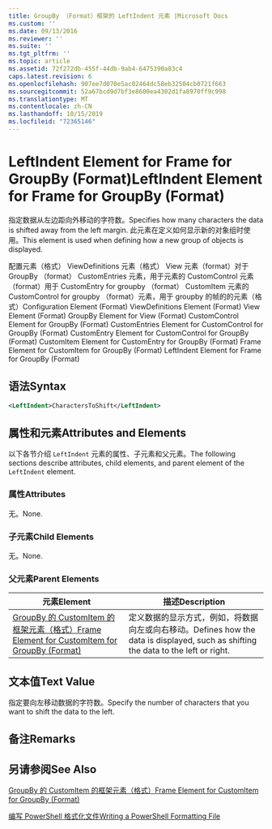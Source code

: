 ```yaml
---
title: GroupBy （Format）框架的 LeftIndent 元素 |Microsoft Docs
ms.custom: ''
ms.date: 09/13/2016
ms.reviewer: ''
ms.suite: ''
ms.tgt_pltfrm: ''
ms.topic: article
ms.assetid: 72f272db-455f-44db-9ab4-6475390a83c4
caps.latest.revision: 6
ms.openlocfilehash: 907ee7d070e5ac02464dc58eb32504cb0721f663
ms.sourcegitcommit: 52a67bcd9d7bf3e8600ea4302d1fa8970ff9c998
ms.translationtype: MT
ms.contentlocale: zh-CN
ms.lasthandoff: 10/15/2019
ms.locfileid: "72365146"
---
```

# <a name="leftindent-element-for-frame-for-groupby-format"></a><span data-ttu-id="66107-102">LeftIndent Element for Frame for GroupBy (Format)</span><span class="sxs-lookup"><span data-stu-id="66107-102">LeftIndent Element for Frame for GroupBy (Format)</span></span>

<span data-ttu-id="66107-103">指定数据从左边距向外移动的字符数。</span><span class="sxs-lookup"><span data-stu-id="66107-103">Specifies how many characters the data is shifted away from the left margin.</span></span> <span data-ttu-id="66107-104">此元素在定义如何显示新的对象组时使用。</span><span class="sxs-lookup"><span data-stu-id="66107-104">This element is used when defining how a new group of objects is displayed.</span></span>

<span data-ttu-id="66107-105">配置元素（格式） ViewDefinitions 元素（格式） View 元素（format）对于 GroupBy （format） CustomEntries 元素，用于元素的 CustomControl 元素（format）用于 CustomEntry for groupby （format） CustomItem 元素的 CustomControl for groupby （format）元素，用于 groupby 的帧的的元素（格式）</span><span class="sxs-lookup"><span data-stu-id="66107-105">Configuration Element (Format) ViewDefinitions Element (Format) View Element (Format) GroupBy Element for View (Format) CustomControl Element for GroupBy (Format) CustomEntries Element for CustomControl for GroupBy (Format) CustomEntry Element for CustomControl for GroupBy (Format) CustomItem Element for CustomEntry for GroupBy (Format) Frame Element for CustomItem for GroupBy (Format) LeftIndent Element for Frame for GroupBy (Format)</span></span>

## <a name="syntax"></a><span data-ttu-id="66107-106">语法</span><span class="sxs-lookup"><span data-stu-id="66107-106">Syntax</span></span>

```xml
<LeftIndent>CharactersToShift</LeftIndent>
```

## <a name="attributes-and-elements"></a><span data-ttu-id="66107-107">属性和元素</span><span class="sxs-lookup"><span data-stu-id="66107-107">Attributes and Elements</span></span>

<span data-ttu-id="66107-108">以下各节介绍 `LeftIndent` 元素的属性、子元素和父元素。</span><span class="sxs-lookup"><span data-stu-id="66107-108">The following sections describe attributes, child elements, and parent element of the `LeftIndent` element.</span></span>

### <a name="attributes"></a><span data-ttu-id="66107-109">属性</span><span class="sxs-lookup"><span data-stu-id="66107-109">Attributes</span></span>

<span data-ttu-id="66107-110">无。</span><span class="sxs-lookup"><span data-stu-id="66107-110">None.</span></span>

### <a name="child-elements"></a><span data-ttu-id="66107-111">子元素</span><span class="sxs-lookup"><span data-stu-id="66107-111">Child Elements</span></span>

<span data-ttu-id="66107-112">无。</span><span class="sxs-lookup"><span data-stu-id="66107-112">None.</span></span>

### <a name="parent-elements"></a><span data-ttu-id="66107-113">父元素</span><span class="sxs-lookup"><span data-stu-id="66107-113">Parent Elements</span></span>

|<span data-ttu-id="66107-114">元素</span><span class="sxs-lookup"><span data-stu-id="66107-114">Element</span></span>|<span data-ttu-id="66107-115">描述</span><span class="sxs-lookup"><span data-stu-id="66107-115">Description</span></span>|
|-------------|-----------------|
|[<span data-ttu-id="66107-116">GroupBy 的 CustomItem 的框架元素（格式）</span><span class="sxs-lookup"><span data-stu-id="66107-116">Frame Element for CustomItem for GroupBy (Format)</span></span>](./frame-element-for-customitem-for-groupby-format.md)|<span data-ttu-id="66107-117">定义数据的显示方式，例如，将数据向左或向右移动。</span><span class="sxs-lookup"><span data-stu-id="66107-117">Defines how the data is displayed, such as shifting the data to the left or right.</span></span>|

## <a name="text-value"></a><span data-ttu-id="66107-118">文本值</span><span class="sxs-lookup"><span data-stu-id="66107-118">Text Value</span></span>

<span data-ttu-id="66107-119">指定要向左移动数据的字符数。</span><span class="sxs-lookup"><span data-stu-id="66107-119">Specify the number of characters that you want to shift the data to the left.</span></span>

## <a name="remarks"></a><span data-ttu-id="66107-120">备注</span><span class="sxs-lookup"><span data-stu-id="66107-120">Remarks</span></span>

## <a name="see-also"></a><span data-ttu-id="66107-121">另请参阅</span><span class="sxs-lookup"><span data-stu-id="66107-121">See Also</span></span>

[<span data-ttu-id="66107-122">GroupBy 的 CustomItem 的框架元素（格式）</span><span class="sxs-lookup"><span data-stu-id="66107-122">Frame Element for CustomItem for GroupBy (Format)</span></span>](./frame-element-for-customitem-for-groupby-format.md)

[<span data-ttu-id="66107-123">编写 PowerShell 格式化文件</span><span class="sxs-lookup"><span data-stu-id="66107-123">Writing a PowerShell Formatting File</span></span>](./writing-a-powershell-formatting-file.md)
